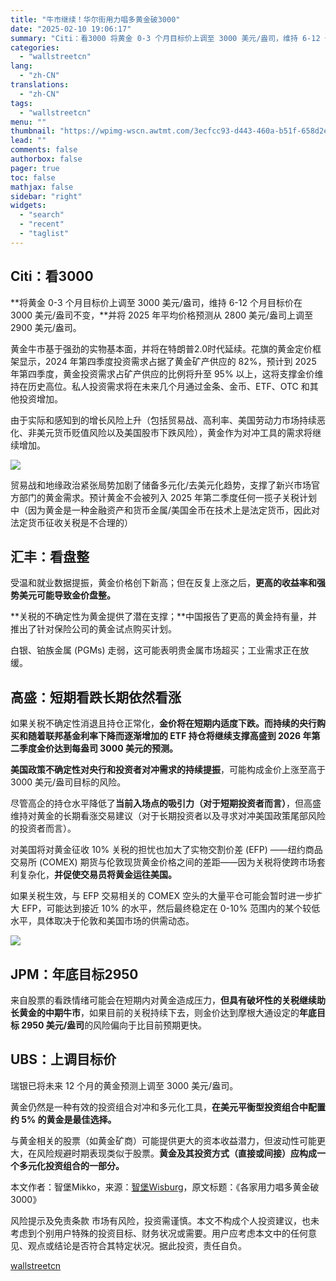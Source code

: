 ```yaml
---
title: "牛市继续！华尔街用力唱多黄金破3000"
date: "2025-02-10 19:06:17"
summary: "Citi：看3000 将黄金 0-3 个月目标价上调至 3000 美元/盎司，维持 6-12 个月目..."
categories:
  - "wallstreetcn"
lang:
  - "zh-CN"
translations:
  - "zh-CN"
tags:
  - "wallstreetcn"
menu: ""
thumbnail: "https://wpimg-wscn.awtmt.com/3ecfcc93-d443-460a-b51f-658d2e11b56c.jpeg"
lead: ""
comments: false
authorbox: false
pager: true
toc: false
mathjax: false
sidebar: "right"
widgets:
  - "search"
  - "recent"
  - "taglist"
---
```


Citi：看3000
----------

**将黄金 0-3 个月目标价上调至 3000 美元/盎司，维持 6-12 个月目标价在 3000 美元/盎司不变，**并将 2025 年平均价格预测从 2800 美元/盎司上调至 2900 美元/盎司。

黄金牛市基于强劲的实物基本面，并将在特朗普2.0时代延续。花旗的黄金定价框架显示，2024 年第四季度投资需求占据了黄金矿产供应的 82%，预计到 2025 年第四季度，黄金投资需求占矿产供应的比例将升至 95% 以上，这将支撑金价维持在历史高位。私人投资需求将在未来几个月通过金条、金币、ETF、OTC 和其他投资增加。

由于实际和感知到的增长风险上升（包括贸易战、高利率、美国劳动力市场持续恶化、非美元货币贬值风险以及美国股市下跌风险），黄金作为对冲工具的需求将继续增加。

![](https://mmbiz-qpic.wscn.net/sz_mmbiz_png/4nZEc78ouMCkqfxHuDQZQ9X4kpiaSGanh6CtSaZvR0fmevmatNicKHiaUVLT7ibR0mX28zdaYm9icy5h0czlXWWqEKQ/640?wx_fmt=png&from=appmsg)

贸易战和地缘政治紧张局势加剧了储备多元化/去美元化趋势，支撑了新兴市场官方部门的黄金需求。预计黄金不会被列入 2025 年第二季度任何一揽子关税计划中（因为黄金是一种金融资产和货币金属/美国金币在技术上是法定货币，因此对法定货币征收关税是不合理的）

汇丰：看盘整
------

受温和就业数据提振，黄金价格创下新高；但在反复上涨之后，**更高的收益率和强势美元可能导致金价盘整。**

**关税的不确定性为黄金提供了潜在支撑；**中国报告了更高的黄金持有量，并推出了针对保险公司的黄金试点购买计划。

白银、铂族金属 (PGMs) 走弱，这可能表明贵金属市场超买；工业需求正在放缓。

**高盛：短期看跌长期依然看涨**
-----------------

如果关税不确定性消退且持仓正常化，**金价将在短期内适度下跌。**而持续的央行购买和随着联邦基金利率下降而逐渐增加的 ETF 持仓将继续支撑高盛**到 2026 年第二季度金价达到每盎司 3000 美元的预测。**

**美国政策不确定性对央行和投资者对冲需求的持续提振**，可能构成金价上涨至高于 3000 美元/盎司目标的风险。

尽管高企的持仓水平降低了**当前入场点的吸引力（对于短期投资者而言）**，但高盛维持对黄金的长期看涨交易建议（对于长期投资者以及寻求对冲美国政策尾部风险的投资者而言）。

对美国将对黄金征收 10% 关税的担忧也加大了实物交割价差 (EFP) ——纽约商品交易所 (COMEX) 期货与伦敦现货黄金价格之间的差距——因为关税将使跨市场套利复杂化，**并促使交易员将黄金运往美国。**

如果关税生效，与 EFP 交易相关的 COMEX 空头的大量平仓可能会暂时进一步扩大 EFP，可能达到接近 10% 的水平，然后最终稳定在 0-10% 范围内的某个较低水平，具体取决于伦敦和美国市场的供需动态。

![](https://mmbiz-qpic.wscn.net/sz_mmbiz_png/4nZEc78ouMCkqfxHuDQZQ9X4kpiaSGanhL5qW0efO2jibXE5bmhMEORn4yZHe2hIMzI9APeL0ic6JfVkJCW65G27w/640?wx_fmt=png&from=appmsg)

JPM：年底目标2950
------------

来自股票的看跌情绪可能会在短期内对黄金造成压力，**但具有破坏性的关税继续助长黄金的中期牛市**，如果目前的关税持续下去，则金价达到摩根大通设定的**年底目标 2950 美元/盎司**的风险偏向于比目前预期更快。

UBS：上调目标价
---------

瑞银已将未来 12 个月的黄金预测上调至 3000 美元/盎司。

黄金仍然是一种有效的投资组合对冲和多元化工具，**在美元平衡型投资组合中配置约 5% 的黄金是最佳选择。**

与黄金相关的股票（如黄金矿商）可能提供更大的资本收益潜力，但波动性可能更大，在风险规避时期表现类似于股票。**黄金及其投资方式（直接或间接）应构成一个多元化投资组合的一部分。**

本文作者：智堡Mikko，来源：[智堡Wisburg](https://mp.weixin.qq.com/s?__biz=MzU3MjY1MzM5Nw==&mid=2247491835&idx=1&sn=fdf8882be1fe9769cc9c9c90bd44ffb9&chksm=fd3a6e31c2cf8f47d5f0a02d72ffddeb152ceff2fc43ec2260b02b7bb18862eb6e0a6795ae8e&mpshare=1&scene=23&srcid=0210GvnsDDzxzkkHlqxVYCK0&sharer_shareinfo=418fd689202a5ce9698c0ba4558d6540&sharer_shareinfo_first=418fd689202a5ce9698c0ba4558d6540&poc_token=HK3WqWej6CjNef327letnq42vBbgbTOEgvJi-LIa)，原文标题：《各家用力唱多黄金破3000》

风险提示及免责条款
市场有风险，投资需谨慎。本文不构成个人投资建议，也未考虑到个别用户特殊的投资目标、财务状况或需要。用户应考虑本文中的任何意见、观点或结论是否符合其特定状况。据此投资，责任自负。

[wallstreetcn](https://wallstreetcn.com/articles/3740762)

